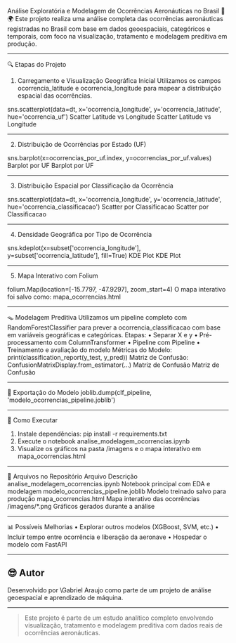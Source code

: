Análise Exploratória e Modelagem de Ocorrências Aeronáuticas no Brasil 🛫🌍
Este projeto realiza uma análise completa das ocorrências aeronáuticas registradas no Brasil com base em dados geoespaciais, categóricos e temporais, com foco na visualização, tratamento e modelagem preditiva em produção.
________________________________________
🔍 Etapas do Projeto
1. Carregamento e Visualização Geográfica Inicial
Utilizamos os campos ocorrencia_latitude e ocorrencia_longitude para mapear a distribuição espacial das ocorrências.
 
sns.scatterplot(data=dt, x='ocorrencia_longitude', y='ocorrencia_latitude', hue='ocorrencia_uf')
Scatter Latitude vs Longitude
Scatter Latitude vs Longitude
________________________________________
2. Distribuição de Ocorrências por Estado (UF)

 
sns.barplot(x=ocorrencias_por_uf.index, y=ocorrencias_por_uf.values)
Barplot por UF
Barplot por UF
________________________________________
3. Distribuição Espacial por Classificação da Ocorrência
 
sns.scatterplot(data=dt, x='ocorrencia_longitude', y='ocorrencia_latitude', hue='ocorrencia_classificacao')
Scatter por Classificacao
Scatter por Classificacao
________________________________________
4. Densidade Geográfica por Tipo de Ocorrência
 
sns.kdeplot(x=subset['ocorrencia_longitude'], y=subset['ocorrencia_latitude'], fill=True)
KDE Plot
KDE Plot
________________________________________
5. Mapa Interativo com Folium
 
folium.Map(location=[-15.7797, -47.9297], zoom_start=4)
O mapa interativo foi salvo como:
mapa_ocorrencias.html
________________________________________
🪤 Modelagem Preditiva
Utilizamos um pipeline completo com RandomForestClassifier para prever a ocorrencia_classificacao com base em variáveis geográficas e categóricas.
Etapas:
•	Separar X e y
•	Pré-processamento com ColumnTransformer
•	Pipeline com Pipeline
•	Treinamento e avaliação do modelo
Métricas do Modelo:
print(classification_report(y_test, y_pred))
Matriz de Confusão:
ConfusionMatrixDisplay.from_estimator(...)
Matriz de Confusão
Matriz de Confusão
________________________________________
🔢 Exportação do Modelo
joblib.dump(clf_pipeline, 'modelo_ocorrencias_pipeline.joblib')
________________________________________
🚀 Como Executar
1.	Instale dependências:
pip install -r requirements.txt
2.	Execute o notebook analise_modelagem_ocorrencias.ipynb
3.	Visualize os gráficos na pasta /imagens e o mapa interativo em mapa_ocorrencias.html
________________________________________
📄 Arquivos no Repositório
Arquivo	Descrição
analise_modelagem_ocorrencias.ipynb	Notebook principal com EDA e modelagem
modelo_ocorrencias_pipeline.joblib	Modelo treinado salvo para produção
mapa_ocorrencias.html	Mapa interativo das ocorrências
/imagens/*.png	Gráficos gerados durante a análise
________________________________________
📊 Possíveis Melhorias
•	Explorar outros modelos (XGBoost, SVM, etc.)
•	Incluir tempo entre ocorrência e liberação da aeronave
•	Hospedar o modelo com FastAPI
________________________________________


## 😎 Autor

Desenvolvido por \Gabriel Araujo como parte de um projeto de análise geoespacial e aprendizado de máquina.

---

> Este projeto é parte de um estudo analítico completo envolvendo visualização, tratamento e modelagem preditiva com dados reais de ocorrências aeronáuticas.
